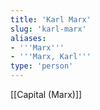 ```yaml
---
title: 'Karl Marx'
slug: 'karl-marx'
aliases:
- '''Marx'''
- '''Marx, Karl'''
type: 'person'
---
```


[[Capital (Marx)]]